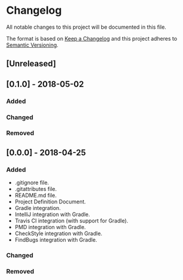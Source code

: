 # Changelog

All notable changes to this project will be documented in this file.

The format is based on [Keep a Changelog](http://keepachangelog.com/en/1.0.0/)
and this project adheres to [Semantic Versioning](http://semver.org/spec/v2.0.0.html).

## [Unreleased]

## [0.1.0] - 2018-05-02

### Added

### Changed

### Removed

## [0.0.0] - 2018-04-25

### Added

-   .gitignore file.
-   .gitattributes file.
-   README.md file.
-   Project Definition Document.
-   Gradle integration.
-   IntelliJ integration with Gradle.
-   Travis CI integration (with support for Gradle).
-   PMD integration with Gradle.
-   CheckStyle integration with Gradle.
-   FindBugs integration with Gradle.

### Changed

### Removed
